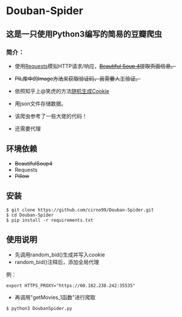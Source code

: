 Douban-Spider
=====================
这是一只使用Python3编写的简易的豆瓣爬虫
-----------

### 简介：

* 使用[Requests](http://www.python-requests.org/en/master/)模拟HTTP请求/响应，~~[Beautiful Soup 4](https://www.crummy.com/software/BeautifulSoup/)提取页面信息。~~

* ~~PIL库中的Image方法来获取验证码，且需要人工验证。~~
* 依照知乎上@笑虎的方法[随机生成Cookie](https://zhuanlan.zhihu.com/p/24035574)
* 用json文件存储数据。
* 该爬虫参考了一些大佬的代码！
* 还需要代理
## 环境依赖
* ~~BeautifulSoup4~~
* Requests
* ~~Pillow~~

## 安装
``` shell
$ git clone https://github.com/cirno99/Douban-Spider.git
$ cd Douban-Spider
$ pip install -r requirements.txt
```
## 使用说明
* 先调用random_bid()生成并写入cookie
* random_bid()注释后，添加全局代理

例：
``` shell
export HTTPS_PROXY="https://60.182.238.242:35535"
```
* 再调用"getMovies_1函数"进行爬取
``` shell
$ python3 DoubanSpider.py
```

